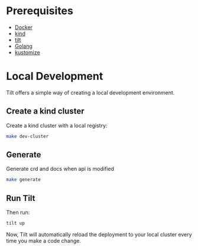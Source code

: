 # Prerequisites

- [Docker](https://docs.docker.com/engine/install/)
- [kind](https://kind.sigs.k8s.io/docs/user/quick-start/#installation)
- [tilt](https://docs.tilt.dev/install.html)
- [Golang](https://go.dev/doc/install)
- [kustomize](https://kubectl.docs.kubernetes.io/installation/kustomize/)

# Local Development

Tilt offers a simple way of creating a local development environment.

## Create a kind cluster

Create a kind cluster with a local registry:

```bash
make dev-cluster
```

## Generate

Generate crd and docs when api is modified

```bash
make generate
```

## Run Tilt

Then run:

```bash
tilt up
```

Now, Tilt will automatically reload the deployment to your local cluster every time you make a code change.
